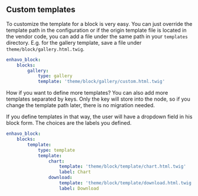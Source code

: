 ## Custom templates

To customize the template for a block is very easy. You can just
override the template path in the configuration or if the origin
template file is located in the vendor code, you can add a file under
the same path in your `templates` directory. E.g. for the gallery
template, save a file under `theme/block/gallery.html.twig`.

```yaml
enhavo_block:
    blocks:
        gallery:
            type: gallery
            template: 'theme/block/gallery/custom.html.twig'
```

How if you want to define more templates? You can also add more
templates separated by keys. Only the key will store into the node, so
if you change the template path later, there is no migration needed.

If you define templates in that way, the user will have a dropdown field
in his block form. The choices are the labels you defined.

```yaml
enhavo_block:
    blocks:
        template:
            type: template
            template:
                chart:
                    template: 'theme/block/template/chart.html.twig'
                    label: Chart
                download:
                    template: 'theme/block/template/download.html.twig'
                    label: Download
```
